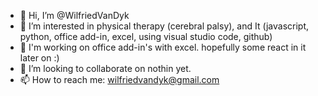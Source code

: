 - 👋 Hi, I’m @WilfriedVanDyk
- 👀 I’m interested in physical therapy (cerebral palsy), and It (javascript, python, office add-in, excel, using visual studio code, github)
- 🌱 I'm working on office add-in's with excel. hopefully some react in it later on :)
- 💞️ I’m looking to collaborate on nothin yet. 
- 📫 How to reach me: wilfriedvandyk@gmail.com

<!---
WilfriedVanDyk/WilfriedVanDyk is a ✨ special ✨ repository because its `README.md` (this file) appears on your GitHub profile.
You can click the Preview link to take a look at your changes.
--->
